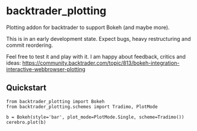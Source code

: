 # backtrader_plotting
Plotting addon for backtrader to support Bokeh (and maybe more).

This is in an early development state. Expect bugs, heavy restructuring and commit reordering.

Feel free to test it and play with it. I am happy about feedback, critics and ideas:
https://community.backtrader.com/topic/813/bokeh-integration-interactive-webbrowser-plotting

## Quickstart

```
from backtrader_plotting import Bokeh
from backtrader_plotting.schemes import Tradimo, PlotMode

b = Bokeh(style='bar', plot_mode=PlotMode.Single, scheme=Tradimo())
cerebro.plot(b)
```
